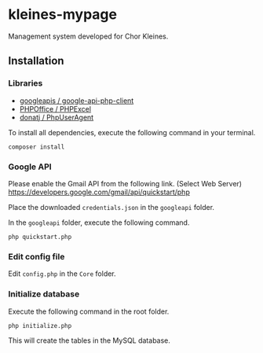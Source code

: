 # kleines-mypage

Management system developed for Chor Kleines.

## Installation

### Libraries

- [googleapis / google-api-php-client](https://github.com/googleapis/google-api-php-client)
- [PHPOffice / PHPExcel](https://github.com/PHPOffice/PHPExcel)
- [donatj / PhpUserAgent](https://github.com/donatj/PhpUserAgent)

To install all dependencies, execute the following command in your terminal.

```
composer install
```

### Google API

Please enable the Gmail API from the following link. (Select Web Server)  
https://developers.google.com/gmail/api/quickstart/php

Place the downloaded `credentials.json` in the `googleapi` folder.

In the `googleapi` folder, execute the following command.

```
php quickstart.php
```

### Edit config file

Edit `config.php` in the `Core` folder.

### Initialize database

Execute the following command in the root folder.

```
php initialize.php
```

This will create the tables in the MySQL database.
